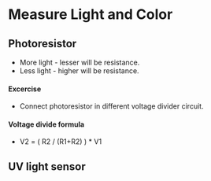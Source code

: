 # Measure Light and Color

## Photoresistor 
* More light - lesser will be resistance. 
* Less light - higher will be resistance.

#### Excercise
* Connect photoresistor in different voltage divider circuit. 

#### Voltage divide formula
* V2 = ( R2 / (R1+R2) ) * V1

## UV light sensor




